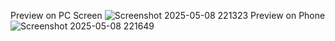 Preview on PC Screen
![Screenshot 2025-05-08 221323](https://github.com/user-attachments/assets/89ff10b6-53bd-4df4-ae96-85eecc435066)
Preview on Phone
![Screenshot 2025-05-08 221649](https://github.com/user-attachments/assets/3f3130c4-b610-4c70-9470-81ae75fc18a7)
